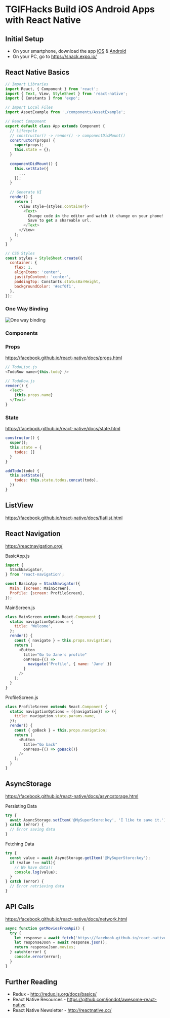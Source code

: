 # TGIFHacks Build iOS Android Apps with React Native

## Initial Setup  
- On your smartphone, download the app [iOS](https://itunes.apple.com/us/app/expo-client/id982107779?mt=8) & [Android](https://play.google.com/store/apps/details?id=host.exp.exponent&hl=en)
- On your PC, go to https://snack.expo.io/

## React Native Basics

```javascript
// Import Libraries
import React, { Component } from 'react';
import { Text, View, StyleSheet } from 'react-native';
import { Constants } from 'expo';

// Import Local Files
import AssetExample from './components/AssetExample';

// React Component
export default class App extends Component {
  // Lifecycle
  // constructor() -> render() -> componentDidMount()
  constructor(props) {
    super(props);
    this.state = {};
  }
  
  componentDidMount() {
    this.setState({
      ...
    });
  }
  
  // Generate UI
  render() {
    return (
      <View style={styles.container}>
        <Text>
          Change code in the editor and watch it change on your phone!
          Save to get a shareable url.
        </Text>
      </View>
    );
  }
}

// CSS Styles
const styles = StyleSheet.create({
  container: {
    flex: 1,
    alignItems: 'center',
    justifyContent: 'center',
    paddingTop: Constants.statusBarHeight,
    backgroundColor: '#ecf0f1',
  },
});
```

### One Way Binding
![One way binding](http://voidcanvas.com/wp-content/uploads/2014/04/facebook-react-two-way-data-binding.png)


### Components

### Props
https://facebook.github.io/react-native/docs/props.html

```javascript
// TodoList.js
<TodoRow name={this.todo} />

// TodoRow.js
render() {
  <Text>
    {this.props.name}
  </Text>
}
```

### State
https://facebook.github.io/react-native/docs/state.html

```javascript
constructor() {
  super();
  this.state = {
    todos: []
  }
}

addTodo(todo) {
  this.setState({
    todos: this.state.todos.concat(todo),
  })
}
```

## ListView

https://facebook.github.io/react-native/docs/flatlist.html


## React Navigation
https://reactnavigation.org/

BasicApp.js
```javascript
import {
  StackNavigator,
} from 'react-navigation';

const BasicApp = StackNavigator({
  Main: {screen: MainScreen},
  Profile: {screen: ProfileScreen},
});
```

MainScreen.js
```javascript
class MainScreen extends React.Component {
  static navigationOptions = {
    title: 'Welcome',
  };
  render() {
    const { navigate } = this.props.navigation;
    return (
      <Button
        title="Go to Jane's profile"
        onPress={() =>
          navigate('Profile', { name: 'Jane' })
        }
      />
    );
  }
}
```

ProfileScreen.js
```javascript
class ProfileScreen extends React.Component {
  static navigationOptions = ({navigation}) => ({
    title: navigation.state.params.name,
  });
  render() {
    const { goBack } = this.props.navigation;
    return (
      <Button
        title="Go back"
        onPress={() => goBack()}
      />
    );
  }
}
```

## AsyncStorage
https://facebook.github.io/react-native/docs/asyncstorage.html

Persisting Data
```javascript
try {
  await AsyncStorage.setItem('@MySuperStore:key', 'I like to save it.');
} catch (error) {
  // Error saving data
}
```

Fetching Data
```javascript
try {
  const value = await AsyncStorage.getItem('@MySuperStore:key');
  if (value !== null){
    // We have data!!
    console.log(value);
  }
} catch (error) {
  // Error retrieving data
}
```

## API Calls
https://facebook.github.io/react-native/docs/network.html

```javascript
async function getMoviesFromApi() {
  try {
    let response = await fetch('https://facebook.github.io/react-native/movies.json');
    let responseJson = await response.json();
    return responseJson.movies;
  } catch(error) {
    console.error(error);
  }
}
```

## Further Reading
- Redux - http://redux.js.org/docs/basics/
- React Native Resources - https://github.com/jondot/awesome-react-native
- React Native Newsletter - http://reactnative.cc/
